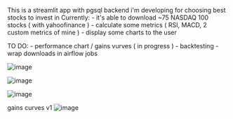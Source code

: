 This is a streamlit app with pgsql backend i'm developing for choosing best stocks to invest in 
Currently:
    - it's able to download ~75 NASDAQ 100 stocks ( with yahoofinance ) 
    - calculate some metrics ( RSI, MACD, 2 custom metrics of mine )
    - display some charts to the user 

TO DO:
    - performance chart / gains vurves ( in progress ) 
    - backtesting 
    - wrap downloads in airflow jobs 
    
![image](https://github.com/user-attachments/assets/93e95f43-6aab-471c-b7b5-cacb67185652)

![image](https://github.com/user-attachments/assets/70f2aa1c-e926-4d65-94af-69ee872e7e9a)

![image](https://github.com/user-attachments/assets/54cbbe70-7ef8-4eba-a310-b26be77485c5)


gains curves v1 
![image](https://github.com/user-attachments/assets/2055fb98-0001-40f1-935a-2082d9135ad6)
